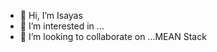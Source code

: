 - 👋 Hi, I’m  Isayas 
- 👀 I’m interested in ...
- 💞️ I’m looking to collaborate on ...MEAN Stack


<!---
isayasone/isayasone is a ✨ special ✨ repository because its `README.md` (this file) appears on your GitHub profile.
You can click the Preview link to take a look at your changes.
--->
